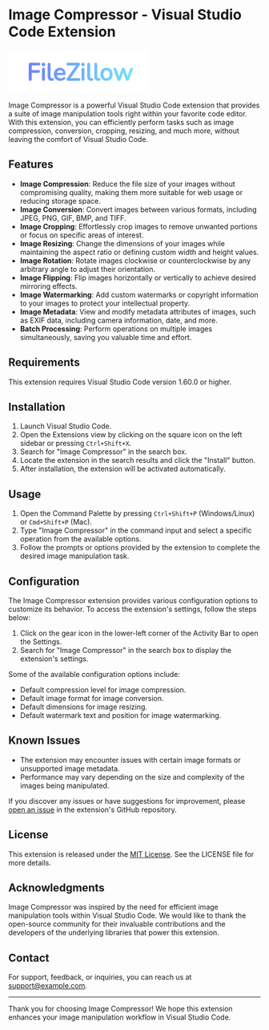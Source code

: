 # Image Compressor - Visual Studio Code Extension

![Image Compressor Logo](./fz.png)

Image Compressor is a powerful Visual Studio Code extension that provides a suite of image manipulation tools right within your favorite code editor. With this extension, you can efficiently perform tasks such as image compression, conversion, cropping, resizing, and much more, without leaving the comfort of Visual Studio Code.

## Features

- **Image Compression**: Reduce the file size of your images without compromising quality, making them more suitable for web usage or reducing storage space.
- **Image Conversion**: Convert images between various formats, including JPEG, PNG, GIF, BMP, and TIFF.
- **Image Cropping**: Effortlessly crop images to remove unwanted portions or focus on specific areas of interest.
- **Image Resizing**: Change the dimensions of your images while maintaining the aspect ratio or defining custom width and height values.
- **Image Rotation**: Rotate images clockwise or counterclockwise by any arbitrary angle to adjust their orientation.
- **Image Flipping**: Flip images horizontally or vertically to achieve desired mirroring effects.
- **Image Watermarking**: Add custom watermarks or copyright information to your images to protect your intellectual property.
- **Image Metadata**: View and modify metadata attributes of images, such as EXIF data, including camera information, date, and more.
- **Batch Processing**: Perform operations on multiple images simultaneously, saving you valuable time and effort.

## Requirements

This extension requires Visual Studio Code version 1.60.0 or higher.

## Installation

1. Launch Visual Studio Code.
2. Open the Extensions view by clicking on the square icon on the left sidebar or pressing `Ctrl+Shift+X`.
3. Search for "Image Compressor" in the search box.
4. Locate the extension in the search results and click the "Install" button.
5. After installation, the extension will be activated automatically.

## Usage

1. Open the Command Palette by pressing `Ctrl+Shift+P` (Windows/Linux) or `Cmd+Shift+P` (Mac).
2. Type "Image Compressor" in the command input and select a specific operation from the available options.
3. Follow the prompts or options provided by the extension to complete the desired image manipulation task.

## Configuration

The Image Compressor extension provides various configuration options to customize its behavior. To access the extension's settings, follow the steps below:

1. Click on the gear icon in the lower-left corner of the Activity Bar to open the Settings.
2. Search for "Image Compressor" in the search box to display the extension's settings.

Some of the available configuration options include:

- Default compression level for image compression.
- Default image format for image conversion.
- Default dimensions for image resizing.
- Default watermark text and position for image watermarking.

## Known Issues

- The extension may encounter issues with certain image formats or unsupported image metadata.
- Performance may vary depending on the size and complexity of the images being manipulated.

If you discover any issues or have suggestions for improvement, please [open an issue](https://github.com/your-username/your-repo/issues) in the extension's GitHub repository.

## License

This extension is released under the [MIT License](LICENSE). See the LICENSE file for more details.

## Acknowledgments

Image Compressor was inspired by the need for efficient image manipulation tools within Visual Studio Code. We would like to thank the open-source community for their invaluable contributions and the developers of the underlying libraries that power this extension.

## Contact

For support, feedback, or inquiries, you can reach us at support@example.com.

---

Thank you for choosing Image Compressor! We hope this extension enhances your image manipulation workflow in Visual Studio Code.

[Image Compressor Logo]: https://example.com/image-compressor-logo.png